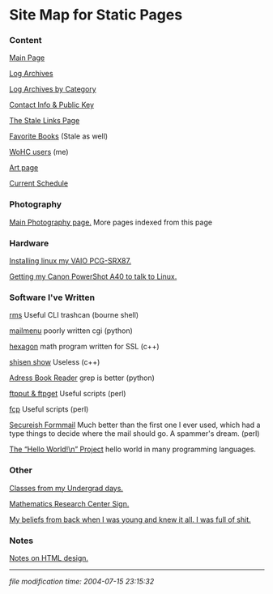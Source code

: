 Site Map for Static Pages
=========================

### Content

[Main Page](/)

[Log Archives](/vv/archives/)

[Log Archives by Category](/vv/category/)

[Contact Info & Public Key](/p/contact/)

[The Stale Links Page](/p/links/)

[Favorite Books](/p/books/) (Stale as well)

[WoHC users](/p/users/) (me)

[Art page](/p/art/)

[Current Schedule](/cal/)

### Photography

[Main Photography page.](/p/photos/) More pages indexed from this page

### Hardware

[Installing linux my VAIO PCG-SRX87.](/p/vaio/)

[Getting my Canon PowerShot A40 to talk to Linux.](/p/a40/)

### Software I've Written

[rms](/p/rms/) Useful CLI trashcan (bourne shell)

[mailmenu](/p/mailmenu/) poorly written cgi (python)

[hexagon](/p/hexagon/) math program written for SSL (c++)

[shisen show](/p/shisen/) Useless (c++)

[Adress Book Reader](/p/abr/) grep is better (python)

[ftpput & ftpget](/p/ftpput/) Useful scripts (perl)

[fcp](/p/fcp/) Useful scripts (perl)

[Secureish Formmail](/p/formmail/) Much better than the first one I ever used, which had a <input type="hidden" name="\_mailto\_" value="username@domain"> type things to decide where the mail should go. A spammer's dream. (perl)

[The “Hello World!\\n” Project](/p/helloworld/) hello world in many programming languages.

### Other

[Classes from my Undergrad days.](/p/classes/)

[Mathematics Research Center Sign.](/p/mrc/)

[My beliefs from back when I was young and knew it all. I was full of shit.](/p/didactics/)

### Notes

[Notes on HTML design.](/p/html/)

* * *

<div class="rightside"><em>file modification time: 2004-07-15 23:15:32</em></div>

